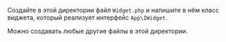 Создайте в этой директории файл `Widget.php` и напишите в нём класс виджета, который реализует интерфейс `App\IWidget`.

Можно создавать любые другие файлы в этой директории.
